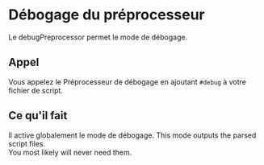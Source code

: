 # Débogage du préprocesseur

Le debugPreprocessor permet le mode de débogage.

## Appel
Vous appelez le Préprocesseur de débogage en ajoutant `#debug` à votre fichier de script.

## Ce qu'il fait
Il active globalement le mode de débogage. This mode outputs the parsed script files.  
You most likely will never need them.